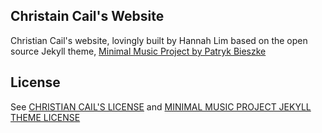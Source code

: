 ## Christain Cail's Website

Christian Cail's website, lovingly built by Hannah Lim based on the open source Jekyll theme, [Minimal Music Project by Patryk Bieszke](https://github.com/ItsPatrq/minimal-music-project/)

## License
See [CHRISTIAN CAIL'S LICENSE](LICENSE.md)
and [MINIMAL MUSIC PROJECT JEKYLL THEME LICENSE](JEKYLL_THEME_LICENSE.md)
